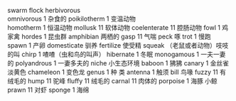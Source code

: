 swarm
flock
herbivorous    
omnivorous        1                                                         杂食的
poikilotherm       1                                                          变温动物  
homotherm         1                                                       恒温动物
mollusk           11                                                          软体动物
coelenterate        11                                                          腔肠动物
fowl                 1                                                   鸡 家禽
hordes                 1                                                  昆虫群
amphibian                                                                两栖的
gasp                  11                                            气喘
peck                                                              啄
trot                  1                                            慢跑
spawn                1                                              产卵
domesticate                                                              驯养
fertilize                                                              使受精
squeak                                                              （老鼠或者动物）吱吱的叫
chirp                1                                              喳喳（虫和鸟的叫声）
hibernate            1                                                  冬眠
monogamous           1                                                   一夫一妻的
polyandrous          1                                                    一妻多夫的
niche                                                                小生态环境
baboon              1                                                  狒狒
canary               1                                                 金丝雀 淡黄色
chameleon           1                                                    变色龙
genus               1                                               种 类
antenna              1                                                触须
bill                                                              鸟喙
fuzzy                 11                                             有绒毛的
hump                  11                                           驼峰
fluffy                11                                              绒毛的
carnal                11                                              肉体的
porpoise               1                                               海豚 小鲸
prawn                 11                                             对虾
sponge                1                                                 海绵
